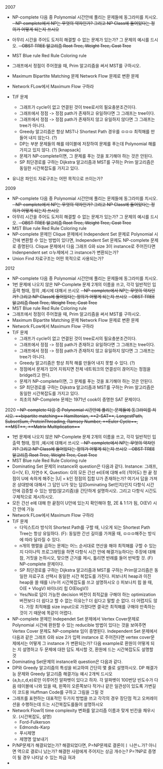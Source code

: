 2007
- NP-complete 다음 중 Polynomial 시간안에 풀리는 문제들에 동그라미를 치시오.
~~- NP-complete에서 NP는 무엇의 약자인가? 그리고 NP Class에 들어있다는 정의가 어떻게 되는지 쓰시오~~
- 아무리 시간을 주어도 도저히 해결할 수 없는 문제가 있는가? 그 문제의 예시를 드시오.
~~- OBST TREE 알고리즘 Root Tree, Weight Tree, Cost Tree~~
- MST Blue rule Red Rule Coloring rule
- 그래프에서 정점이 주어졌을 때, Prim 알고리즘을 써서 MST를 구하시오.
- Maximum Bipartite Matching 문제 Network Flow 문제로 변환 문제
- Network FLow에서 Maximum Flow 구하라
- T/F 문제
	- 그래프가 cycle이 없고 연결된 것이 tree로서의 필요충분조건이다.
	- 그래프에서 정점 -> 정점 path가 존재하고 유일하다면 그 그래프는 tree이다.
	- 그래프에서 정점 -> 정점 path가 존재하지 않고 유일하지 않다면 그 그래프는 tree가 아니다.
	- Greedy 알고리즘은 항상 MST나 Shortest Path 경우를 ㅁㅁㅁ 최적해를 만들어 내지 않는다. (?)
	- DP는 부분 문제들의 해를 테이블에 저장하여 문제를 푸는데 Polynomial 해를 가지고 있지 않다. (?) [knapsack]
	- 문제가 NP-complete이면, 그 문제를 푸는 것을 포기해야 하는 것은 안된다.
	- SP 최단경로를 구하는 Dijkstra 알고리즘과 MST를 구하는 Prim 알고리즘은 동일한 시간복잡도를 가지고 있다.
	
 - 유니온 파인드 자료구조는 어떤 목적으로 쓰이는가?

2009
- NP-complete 다음 중 Polynomial 시간안에 풀리는 문제들에 동그라미를 치시오.
~~- NP-complete에서 NP는 무엇의 약자인가? 그리고 NP Class에 들어있다는 정의가 어떻게 되는지 쓰시오~~
- 아무리 시간을 주어도 도저히 해결할 수 없는 문제가 있는가? 그 문제의 예시를 드시오.
~~- OBST TREE 알고리즘 Root Tree, Weight Tree, Cost Tree~~
- MST Blue rule Red Rule Coloring rule
- NP-complete 문제인 Clique 문제에서 Independent Set 문제로 Polynomial 시간에 변환할 수 있는 방법이 있다면, Independent Set 문제도 NP-complete 문제로 증명된다. Clique 문제에서 다음 그래프 G와 size 3이 instance로 주어진다면 Indenpendent set ㅁ누제에서 그 instance가 변환되는가?
- Union Find 자료구조는 어떤 목적으로 사용되는가?

2012
- NP-complete 다음 중 Polynomial 시간안에 풀리는 문제들에 동그라미를 치시오.
- 1번 문제에 나오지 않은 NP-Complete 문제 2개의 이름을 쓰고, 각각 일반적인 입출력 형태, 정의 ,예시에 대해서 쓰시오
~~- NP-complete에서 NP는 무엇의 약자인가? 그리고 NP Class에 들어있다는 정의가 어떻게 되는지 쓰시오~~
~~- OBST TREE 알고리즘 Root Tree, Weight Tree, Cost Tree~~
- MST Blue rule Red Rule Coloring rule
- 그래프에서 정점이 주어졌을 때, Prim 알고리즘을 써서 MST를 구하시오.
- Maximum Bipartite Matching 문제 Network Flow 문제로 변환 문제 
- Network FLow에서 Maximum Flow 구하라
- T/F 문제
	- 그래프가 cycle이 없고 연결된 것이 tree로서의 필요충분조건이다.
	- 그래프에서 정점 -> 정점 path가 존재하고 유일하다면 그 그래프는 tree이다.
	- 그래프에서 정점 -> 정점 path가 존재하지 않고 유일하지 않다면 그 그래프는 tree가 아니다.
	- Greedy 알고리즘은 항상 최적 해를 만들어 내지 못할 수 있다. (?)
	- 정점에서 문제가 있어 지워지면 전체 네트워크의 연결성이 끊어지는 정점을 bridge라고 한다.
	- 문제가 NP-complete이면, 그 문제를 푸는 것을 포기해야 하는 것은 안된다.
	- SP 최단경로를 구하는 Dijkstra 알고리즘과 MST를 구하는 Prim 알고리즘은 동일한 시간복잡도를 가지고 있다.
	- 최초의 NP-Complete 문제는 1971년 cook이 증명한 SAT 문제이다.



2020
~~- NP-complete 다음 중 Polynomial 시간안에 풀리는 문제들에 동그라미를 치시오.
==bipartite matching== Hamiltonian, ==2-SAT==, LongestPath, SubsetSum, ProteinThreading,
Ramsey Number, ==Euler Cycle==, ==MST==, ==Matrix Multiplication==~~
- 1번 문제에 나오지 않은 NP-Complete 문제 2개의 이름을 쓰고, 각각 일반적인 입출력 형태, 정의 ,예시에 대해서 쓰시오
~~- NP-complete에서 NP는 무엇의 약자인가? 그리고 NP Class에 들어있다는 정의가 어떻게 되는지 쓰시오~~
~~- OBST TREE 알고리즘 Root Tree, Weight Tree, Cost Tree~~
- MST Blue rule Red Rule Coloring rule
- Dominating Set 문제의 instance와 question은 다음과 같다. Instance: 그래프, G=(V, E), 자연수 K, Question: G의 모든 간선 e∈E에 대해 e의 (적어도) 한 끝 정점이 U에 속하게 해주는 |U| = k인 정점의 집합 U가 존재하는가? 여기서 답을 가져온 상대방에 대해서 그 답인 U가 맞는 답(Dominating Set인지)인지 다항식 시간 안에 검증할 수 있는 방법(알고리즘)을 간단하게 설명하시오. 그리고 다항식 시간도 구체적으로 제시하시오.
- 모든 간선 e에 대해 한 끝점이 U안에 있는지 확인해야 함,  2E & 1:1가 됨, O(EV) 시간 안에 가능
- Network FLow에서 Maximum Flow 구하라
- T/F 문제
	- 다익스트라 방식의 Shortest Path를 구할 때, 나오게 되는 Shortest Path Tree는 항상 유일하다. (F): 동일한 간선 길이를 가져올 때,  ㅁㅁㅁ해주는 방식에 따라 달라질 수 있다.
	- n개의 행렬을 곱하는 문제는 어느 순서대로 연산을 해야 최적해를 구할 수 있는지 다이나믹 프로그래밍을 하면 다항식 시간 안에 해결가능하다는 주장에 대해 참, 거짓을 논하시오, 맞으면 근거를 제시, 틀리면 반례를 들어 반박할 것. (F) NP-complete 문제이다.
	- SP 최단경로를 구하는 Dijkstra 알고리즘과 MST를 구하는 Prim알고리즘은 동일한 자료구조 선택시 동일한 시간 복잡도를 가진다. 피보나치 heap과 이진 heap을 쓸 때를 나누어 시간복잡도를 쓰고 설명하시오 () 피보나치 힙 쓸 때, O(E + VlogV) 바이너리 힙 O(ElogV))
	- Yes/No로 답이 가능한 decision 버전이 최적값을 구해야 하는 optimization 버전보다 더 쉽다고 할 수 없는 이유는? 더 쉽다고 말할 순 없다. 더 어렵지도 않다. 가장 최적해를 size input으로 가졌다면 결국은 최적해를 구해야 만족하는 것이 기 때문에 똑같이 어렵다.
- NP-complete 문제인 Independet Set 문제에서 Vertex Cover문제로 Polynomial 시간에 환원할 수 있는 reducible 방법이 있다는 것을 보여주면 Vertex Cover 문제도 NP-complete 임이 증명된다. Independent Set 문제에서 다음과 같은 그래프 G와 size 2가 입력 instance 로 주어진다면 vertex cover문제에서는 어떻게 그 instance 가 변환되는가? 다음 example로 환원이 어떻게 되는 지 설명하고 두 문제에 대한 답도 제시할 것, 환원에 드는 시간복잡도도 설명할 것
- Dominating Set문제의 instance와 question은 다음과 같다.
- DP와 Greedy 알고리즘의 특성을 비교하여 간단히 몇 줄로 설명하시오.  DP 해결가능 문제와 Greedy 알고리즘 해결가능 예시 2개씩 드시오
- {a,b,c,d,e}로만 이루어진 알파벳이 있다고 하자. 각 알파벳이 100번당 빈도수가 다음 테이블에 나와 있을 때, 왼쪽이 오른쪽보다 작거나 같은 일관성이 있도록 가변길이 코드용 Huffman Code를 구하고 그림을 그릴 것
- 그래프를 표현하는 대표적인 두가지 방법을 쓰고 각각의 경우 장단점 적고 오퍼레이션을 수행하는데 드는 시간복잡도를들어 설명하시오
- Network Flow의 time complexity 변화를 알고리즘 이름과 맞게 빈칸을 채우시오. (시간복잡도, 설명)
	- Ford-Fulkerson
	- Edmonds-Karp
	- 푸시제명
	- 제명명 앞보내기
- P/NP문제가 해결되었는가? 해결되었다면, P=NP문제로 결론이ㅣ 나쓴ㄴ가? 아니면 역으로 결로니 났는가? 해결한 사람에게 주어지는 상금 개수는? P=?NP로 증명이 될 경우 나타날 수 있는 파급 혀과
- 